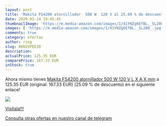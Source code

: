 ```yaml
---
layout: post
title: 'Makita FS4200 atornillador  500 W  120 V al 25.09 % de descuento'
date: 2020-03-14 19:45:45
thumbnailImage: 'https://m.media-amazon.com/images/I/41YNZg6EfBL._SL200_.jpg'
images: [ 'https://m.media-amazon.com/images/I/41YNZg6EfBL._SL200_.jpg' ]
comments: true
category: ofertas
author: ring
slug: B002VPEEJ0
description:
actualPrice: 125.35 EUR
comparePrice: 167.33 EUR
inStock: true
---
```


Ahora mismo tienes [Makita FS4200 atornillador  500 W  120 V   L X A X  mm](https://www.amazon.com/dp/B002VPEEJ0/?tag=redken08-20) a 125.35 EUR (original: 167.33 EUR) (25.09 %  de descuento) en el siguiente enlace!

[![](https://m.media-amazon.com/images/I/41YNZg6EfBL._SL200_.jpg)](https://www.amazon.com/dp/B002VPEEJ0/?tag=redken08-20)

[Visítala!!!](https://www.amazon.com/dp/B002VPEEJ0/?tag=redken08-20)

[Consulta otras ofertas en nuestro canal de telegram](https://t.me/s/ofertas25)
